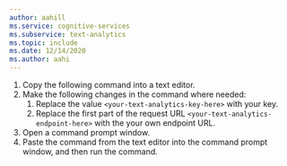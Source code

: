 ```yaml
---
author: aahill
ms.service: cognitive-services
ms.subservice: text-analytics
ms.topic: include
ms.date: 12/14/2020
ms.author: aahi
---
```


1. Copy the following command into a text editor.
2. Make the following changes in the command where needed:
    1. Replace the value `<your-text-analytics-key-here>` with your key.
    2. Replace the first part of the request URL `<your-text-analytics-endpoint-here>` with the your own endpoint URL.
3. Open a command prompt window.
4. Paste the command from the text editor into the command prompt window, and then run the command.
